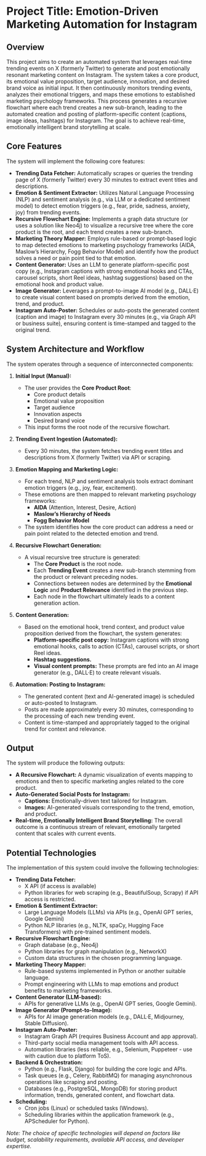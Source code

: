 # Project Title: Emotion-Driven Marketing Automation for Instagram

## Overview

This project aims to create an automated system that leverages real-time trending events on X (formerly Twitter) to generate and post emotionally resonant marketing content on Instagram. The system takes a core product, its emotional value proposition, target audience, innovation, and desired brand voice as initial input. It then continuously monitors trending events, analyzes their emotional triggers, and maps these emotions to established marketing psychology frameworks. This process generates a recursive flowchart where each trend creates a new sub-branch, leading to the automated creation and posting of platform-specific content (captions, image ideas, hashtags) for Instagram. The goal is to achieve real-time, emotionally intelligent brand storytelling at scale.

## Core Features

The system will implement the following core features:

*   **Trending Data Fetcher:** Automatically scrapes or queries the trending page of X (formerly Twitter) every 30 minutes to extract event titles and descriptions.
*   **Emotion & Sentiment Extractor:** Utilizes Natural Language Processing (NLP) and sentiment analysis (e.g., via LLM or a dedicated sentiment model) to detect emotion triggers (e.g., fear, pride, sadness, anxiety, joy) from trending events.
*   **Recursive Flowchart Engine:** Implements a graph data structure (or uses a solution like Neo4j) to visualize a recursive tree where the core product is the root, and each trend creates a new sub-branch.
*   **Marketing Theory Mapper:** Employs rule-based or prompt-based logic to map detected emotions to marketing psychology frameworks (AIDA, Maslow’s Hierarchy, Fogg Behavior Model) and identify how the product solves a need or pain point tied to that emotion.
*   **Content Generator:** Uses an LLM to generate platform-specific post copy (e.g., Instagram captions with strong emotional hooks and CTAs, carousel scripts, short Reel ideas, hashtag suggestions) based on the emotional hook and product value.
*   **Image Generator:** Leverages a prompt-to-image AI model (e.g., DALL·E) to create visual content based on prompts derived from the emotion, trend, and product.
*   **Instagram Auto-Poster:** Schedules or auto-posts the generated content (caption and image) to Instagram every 30 minutes (e.g., via Graph API or business suite), ensuring content is time-stamped and tagged to the original trend.

## System Architecture and Workflow

The system operates through a sequence of interconnected components:

1.  **Initial Input (Manual):**
    *   The user provides the **Core Product Root**:
        *   Core product details
        *   Emotional value proposition
        *   Target audience
        *   Innovation aspects
        *   Desired brand voice
    *   This input forms the root node of the recursive flowchart.

2.  **Trending Event Ingestion (Automated):**
    *   Every 30 minutes, the system fetches trending event titles and descriptions from X (formerly Twitter) via API or scraping.

3.  **Emotion Mapping and Marketing Logic:**
    *   For each trend, NLP and sentiment analysis tools extract dominant emotion triggers (e.g., joy, fear, excitement).
    *   These emotions are then mapped to relevant marketing psychology frameworks:
        *   **AIDA** (Attention, Interest, Desire, Action)
        *   **Maslow’s Hierarchy of Needs**
        *   **Fogg Behavior Model**
    *   The system identifies how the core product can address a need or pain point related to the detected emotion and trend.

4.  **Recursive Flowchart Generation:**
    *   A visual recursive tree structure is generated:
        *   The **Core Product** is the root node.
        *   Each **Trending Event** creates a new sub-branch stemming from the product or relevant preceding nodes.
        *   Connections between nodes are determined by the **Emotional Logic** and **Product Relevance** identified in the previous step.
        *   Each node in the flowchart ultimately leads to a content generation action.

5.  **Content Generation:**
    *   Based on the emotional hook, trend context, and product value proposition derived from the flowchart, the system generates:
        *   **Platform-specific post copy:** Instagram captions with strong emotional hooks, calls to action (CTAs), carousel scripts, or short Reel ideas.
        *   **Hashtag suggestions.**
        *   **Visual content prompts:** These prompts are fed into an AI image generator (e.g., DALL·E) to create relevant visuals.

6.  **Automation: Posting to Instagram:**
    *   The generated content (text and AI-generated image) is scheduled or auto-posted to Instagram.
    *   Posts are made approximately every 30 minutes, corresponding to the processing of each new trending event.
    *   Content is time-stamped and appropriately tagged to the original trend for context and relevance.

## Output

The system will produce the following outputs:

*   **A Recursive Flowchart:** A dynamic visualization of events mapping to emotions and then to specific marketing angles related to the core product.
*   **Auto-Generated Social Posts for Instagram:**
    *   **Captions:** Emotionally-driven text tailored for Instagram.
    *   **Images:** AI-generated visuals corresponding to the trend, emotion, and product.
*   **Real-time, Emotionally Intelligent Brand Storytelling:** The overall outcome is a continuous stream of relevant, emotionally targeted content that scales with current events.

## Potential Technologies

The implementation of this system could involve the following technologies:

*   **Trending Data Fetcher:**
    *   X API (if access is available)
    *   Python libraries for web scraping (e.g., BeautifulSoup, Scrapy) if API access is restricted.
*   **Emotion & Sentiment Extractor:**
    *   Large Language Models (LLMs) via APIs (e.g., OpenAI GPT series, Google Gemini)
    *   Python NLP libraries (e.g., NLTK, spaCy, Hugging Face Transformers) with pre-trained sentiment models.
*   **Recursive Flowchart Engine:**
    *   Graph database (e.g., Neo4j)
    *   Python libraries for graph manipulation (e.g., NetworkX)
    *   Custom data structures in the chosen programming language.
*   **Marketing Theory Mapper:**
    *   Rule-based systems implemented in Python or another suitable language.
    *   Prompt engineering with LLMs to map emotions and product benefits to marketing frameworks.
*   **Content Generator (LLM-based):**
    *   APIs for generative LLMs (e.g., OpenAI GPT series, Google Gemini).
*   **Image Generator (Prompt-to-Image):**
    *   APIs for AI image generation models (e.g., DALL·E, Midjourney, Stable Diffusion).
*   **Instagram Auto-Poster:**
    *   Instagram Graph API (requires Business Account and app approval).
    *   Third-party social media management tools with API access.
    *   Automation libraries (less reliable, e.g., Selenium, Puppeteer - use with caution due to platform ToS).
*   **Backend & Orchestration:**
    *   Python (e.g., Flask, Django) for building the core logic and APIs.
    *   Task queues (e.g., Celery, RabbitMQ) for managing asynchronous operations like scraping and posting.
    *   Databases (e.g., PostgreSQL, MongoDB) for storing product information, trends, generated content, and flowchart data.
*   **Scheduling:**
    *   Cron jobs (Linux) or scheduled tasks (Windows).
    *   Scheduling libraries within the application framework (e.g., APScheduler for Python).

*Note: The choice of specific technologies will depend on factors like budget, scalability requirements, available API access, and developer expertise.*
